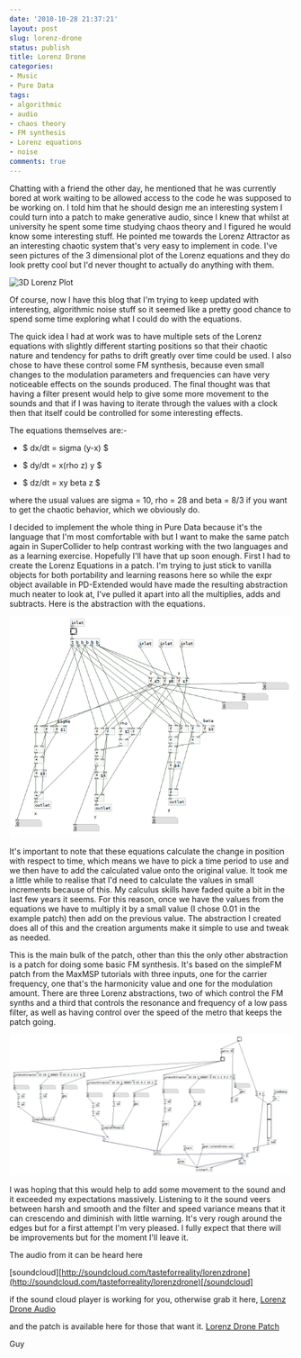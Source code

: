 ```yaml
---
date: '2010-10-28 21:37:21'
layout: post
slug: lorenz-drone
status: publish
title: Lorenz Drone
categories:
- Music
- Pure Data
tags:
- algorithmic
- audio
- chaos theory
- FM synthesis
- Lorenz equations
- noise
comments: true
---
```


Chatting with a friend the other day, he mentioned that he was currently bored at work waiting to be allowed access to the code he was supposed to be working on. I told him that he should design me an interesting system I could turn into a patch to make generative audio, since I knew that whilst at university he spent some time studying chaos theory and I figured he would know some interesting stuff. He pointed me towards the Lorenz Attractor as an interesting chaotic system that's very easy to implement in code. I've seen pictures of the 3 dimensional plot of the Lorenz equations and they do look pretty cool but I'd never thought to actually do anything with them.

![3D Lorenz Plot](http://en.wikipedia.org/wiki/Lorenz_equations)

Of course, now I have this blog that I'm trying to keep updated with interesting, algorithmic noise stuff so it seemed like a pretty good chance to spend some time exploring what I could do with the equations.

The quick idea I had at work was to have multiple sets of the Lorenz equations with slightly different starting positions so that their chaotic nature and tendency for paths to drift greatly over time could be used. I also chose to have these control some FM synthesis, because even small changes to the modulation parameters and frequencies can have very noticeable effects on the sounds produced. The final thought was that having a filter present would help to give some more movement to the sounds and that if I was having to iterate through the values with a clock then that itself could be controlled for some interesting effects.

The equations themselves are:-

  * $ dx/dt = sigma (y-x) $

  * $ dy/dt = x(rho z) y $

  * $ dz/dt = xy beta z $

where the usual values are sigma = 10, rho = 28 and beta = 8/3 if you want to get the chaotic behavior, which we obviously do.

I decided to implement the whole thing in Pure Data because it's the language that I'm most comfortable with but I want to make the same patch again in SuperCollider to help contrast working with the two languages and as a learning exercise. Hopefully I'll have that up soon enough. First I had to create the Lorenz Equations in a patch. I'm trying to just stick to vanilla objects for both portability and learning reasons here so while the expr object available in PD-Extended would have made the resulting abstraction much neater to look at, I've pulled it apart into all the multiplies, adds and subtracts. Here is the abstraction with the equations.

![Lorenz Equations Abstraction](/a/2010-10-28-lorenz-drone/LorenzEquationsAbs.png)

It's important to note that these equations calculate the change in position with respect to time, which means we have to pick a time period to use and we then have to add the calculated value onto the original value. It took me a little while to realise that I'd need to calculate the values in small increments because of this. My calculus skills have faded quite a bit in the last few years it seems. For this reason, once we have the values from the equations we have to multiply it by a small value (I chose 0.01 in the example patch) then add on the previous value. The abstraction I created does all of this and the creation arguments make it simple to use and tweak as needed.

This is the main bulk of the patch, other than this the only other abstraction is a patch for doing some basic FM synthesis. It's based on the simpleFM patch from the MaxMSP tutorials with three inputs, one for the carrier frequency, one that's the harmonicity value and one for the modulation amount. There are three Lorenz abstractions, two of which control the FM synths and a third that controls the resonance and frequency of a low pass filter, as well as having control over the speed of the metro that keeps the patch going.

![Lorenz Drone](/a/2010-10-28-lorenz-drone/LorenzDroneMain.png)

I was hoping that this would help to add some movement to the sound and it exceeded my expectations massively. Listening to it the sound veers between harsh and smooth and the filter and speed variance means that it can crescendo and diminish with little warning. It's very rough around the edges but for a first attempt I'm very pleased. I fully expect that there will be improvements but for the moment I'll leave it.

The audio from it can be heard here

[soundcloud][http://soundcloud.com/tasteforreality/lorenzdrone](http://soundcloud.com/tasteforreality/lorenzdrone)[/soundcloud]

if the sound cloud player is working for you, otherwise grab it here, [Lorenz Drone Audio](http://www.rumblesan.com/wp-content/uploads/2010/10/LorenzDrone.mp3)

and the patch is available here for those that want it. [Lorenz Drone Patch](/a/2010-10-28-lorenz-drone/LorenzDrone.zip)

Guy
